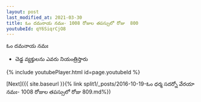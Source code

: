```yaml
---
layout: post
last_modified_at: 2021-03-30
title: ఓం దమనాయ నమః- 1008 రోజుల తపస్సులో రోజు  800
youtubeId: qY6SiqrCjO8
---
```

 
 
 ఓం దమనాయ నమః  
 
 -  చెడ్డ వ్యక్తులను ఎవరు నియంత్రిస్తారు 
 
  
 
  
 
 
 
 
 
 


{% include youtubePlayer.html id=page.youtubeId %}
 
[Next]({{ site.baseurl }}{% link  split1/_posts/2016-10-19-ఓం ధర్మ సదర్నో వేరయా నమః- 1008 రోజుల తపస్సులో రోజు  809.md%})
 
